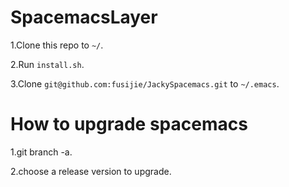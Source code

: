 # SpacemacsLayer

1.Clone this repo to `~/`.

2.Run `install.sh`.

3.Clone `git@github.com:fusijie/JackySpacemacs.git` to `~/.emacs`.

# How to upgrade spacemacs

1.git branch -a.

2.choose a release version to upgrade.
